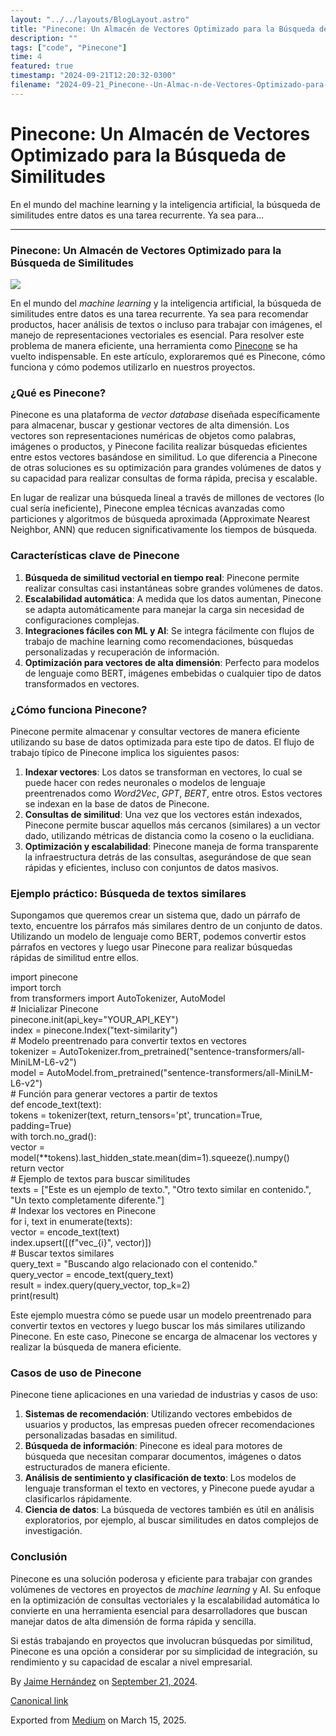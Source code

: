 ```yaml
---
layout: "../../layouts/BlogLayout.astro"
title: "Pinecone: Un Almacén de Vectores Optimizado para la Búsqueda de Similitudes"
description: ""
tags: ["code", "Pinecone"]
time: 4
featured: true
timestamp: "2024-09-21T12:20:32-0300"
filename: "2024-09-21_Pinecone--Un-Almac-n-de-Vectores-Optimizado-para-la-B-squeda-de-Similitudes-ea747ae4762b"
---
```


Pinecone: Un Almacén de Vectores Optimizado para la Búsqueda de Similitudes
===========================================================================

En el mundo del machine learning y la inteligencia artificial, la búsqueda de similitudes entre datos es una tarea recurrente. Ya sea para…

* * *

### Pinecone: Un Almacén de Vectores Optimizado para la Búsqueda de Similitudes

![](https://cdn-images-1.medium.com/max/800/1*sCTP8CTJbXP1GptcEovm3Q.png)

En el mundo del _machine learning_ y la inteligencia artificial, la búsqueda de similitudes entre datos es una tarea recurrente. Ya sea para recomendar productos, hacer análisis de textos o incluso para trabajar con imágenes, el manejo de representaciones vectoriales es esencial. Para resolver este problema de manera eficiente, una herramienta como [Pinecone](https://docs.pinecone.io/) se ha vuelto indispensable. En este artículo, exploraremos qué es Pinecone, cómo funciona y cómo podemos utilizarlo en nuestros proyectos.

### ¿Qué es Pinecone?

Pinecone es una plataforma de _vector database_ diseñada específicamente para almacenar, buscar y gestionar vectores de alta dimensión. Los vectores son representaciones numéricas de objetos como palabras, imágenes o productos, y Pinecone facilita realizar búsquedas eficientes entre estos vectores basándose en similitud. Lo que diferencia a Pinecone de otras soluciones es su optimización para grandes volúmenes de datos y su capacidad para realizar consultas de forma rápida, precisa y escalable.

En lugar de realizar una búsqueda lineal a través de millones de vectores (lo cual sería ineficiente), Pinecone emplea técnicas avanzadas como particiones y algoritmos de búsqueda aproximada (Approximate Nearest Neighbor, ANN) que reducen significativamente los tiempos de búsqueda.

### Características clave de Pinecone

1.  **Búsqueda de similitud vectorial en tiempo real**: Pinecone permite realizar consultas casi instantáneas sobre grandes volúmenes de datos.
2.  **Escalabilidad automática**: A medida que los datos aumentan, Pinecone se adapta automáticamente para manejar la carga sin necesidad de configuraciones complejas.
3.  **Integraciones fáciles con ML y AI**: Se integra fácilmente con flujos de trabajo de machine learning como recomendaciones, búsquedas personalizadas y recuperación de información.
4.  **Optimización para vectores de alta dimensión**: Perfecto para modelos de lenguaje como BERT, imágenes embebidas o cualquier tipo de datos transformados en vectores.

### ¿Cómo funciona Pinecone?

Pinecone permite almacenar y consultar vectores de manera eficiente utilizando su base de datos optimizada para este tipo de datos. El flujo de trabajo típico de Pinecone implica los siguientes pasos:

1.  **Indexar vectores**: Los datos se transforman en vectores, lo cual se puede hacer con redes neuronales o modelos de lenguaje preentrenados como _Word2Vec_, _GPT_, _BERT_, entre otros. Estos vectores se indexan en la base de datos de Pinecone.
2.  **Consultas de similitud**: Una vez que los vectores están indexados, Pinecone permite buscar aquellos más cercanos (similares) a un vector dado, utilizando métricas de distancia como la coseno o la euclidiana.
3.  **Optimización y escalabilidad**: Pinecone maneja de forma transparente la infraestructura detrás de las consultas, asegurándose de que sean rápidas y eficientes, incluso con conjuntos de datos masivos.

### Ejemplo práctico: Búsqueda de textos similares

Supongamos que queremos crear un sistema que, dado un párrafo de texto, encuentre los párrafos más similares dentro de un conjunto de datos. Utilizando un modelo de lenguaje como BERT, podemos convertir estos párrafos en vectores y luego usar Pinecone para realizar búsquedas rápidas de similitud entre ellos.

import pinecone  
import torch  
from transformers import AutoTokenizer, AutoModel  
\# Inicializar Pinecone  
pinecone.init(api\_key="YOUR\_API\_KEY")  
index = pinecone.Index("text-similarity")  
\# Modelo preentrenado para convertir textos en vectores  
tokenizer = AutoTokenizer.from\_pretrained("sentence-transformers/all-MiniLM-L6-v2")  
model = AutoModel.from\_pretrained("sentence-transformers/all-MiniLM-L6-v2")  
\# Función para generar vectores a partir de textos  
def encode\_text(text):  
    tokens = tokenizer(text, return\_tensors='pt', truncation=True, padding=True)  
    with torch.no\_grad():  
        vector = model(\*\*tokens).last\_hidden\_state.mean(dim=1).squeeze().numpy()  
    return vector  
\# Ejemplo de textos para buscar similitudes  
texts = \["Este es un ejemplo de texto.", "Otro texto similar en contenido.", "Un texto completamente diferente."\]  
\# Indexar los vectores en Pinecone  
for i, text in enumerate(texts):  
    vector = encode\_text(text)  
    index.upsert(\[(f"vec\_{i}", vector)\])  
\# Buscar textos similares  
query\_text = "Buscando algo relacionado con el contenido."  
query\_vector = encode\_text(query\_text)  
result = index.query(query\_vector, top\_k=2)  
print(result)

Este ejemplo muestra cómo se puede usar un modelo preentrenado para convertir textos en vectores y luego buscar los más similares utilizando Pinecone. En este caso, Pinecone se encarga de almacenar los vectores y realizar la búsqueda de manera eficiente.

### Casos de uso de Pinecone

Pinecone tiene aplicaciones en una variedad de industrias y casos de uso:

1.  **Sistemas de recomendación**: Utilizando vectores embebidos de usuarios y productos, las empresas pueden ofrecer recomendaciones personalizadas basadas en similitud.
2.  **Búsqueda de información**: Pinecone es ideal para motores de búsqueda que necesitan comparar documentos, imágenes o datos estructurados de manera eficiente.
3.  **Análisis de sentimiento y clasificación de texto**: Los modelos de lenguaje transforman el texto en vectores, y Pinecone puede ayudar a clasificarlos rápidamente.
4.  **Ciencia de datos**: La búsqueda de vectores también es útil en análisis exploratorios, por ejemplo, al buscar similitudes en datos complejos de investigación.

### Conclusión

Pinecone es una solución poderosa y eficiente para trabajar con grandes volúmenes de vectores en proyectos de _machine learning_ y AI. Su enfoque en la optimización de consultas vectoriales y la escalabilidad automática lo convierte en una herramienta esencial para desarrolladores que buscan manejar datos de alta dimensión de forma rápida y sencilla.

Si estás trabajando en proyectos que involucran búsquedas por similitud, Pinecone es una opción a considerar por su simplicidad de integración, su rendimiento y su capacidad de escalar a nivel empresarial.

By [Jaime Hernández](https://medium.com/@devjaime) on [September 21, 2024](https://medium.com/p/ea747ae4762b).

[Canonical link](https://medium.com/@devjaime/pinecone-un-almac%C3%A9n-de-vectores-optimizado-para-la-b%C3%BAsqueda-de-similitudes-ea747ae4762b)

Exported from [Medium](https://medium.com) on March 15, 2025.